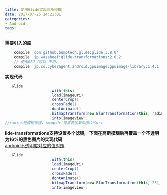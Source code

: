 ```yaml
---
title: 使用Glide实现高斯模糊
date: 2017-07-25 14:21:01
categories:
- Android
tags: 
---
```

**需要引入的库**  
```groovy
    compile 'com.github.bumptech.glide:glide:3.8.0'
    compile 'jp.wasabeef:glide-transformations:2.0.2'
    // 使用GPU（可以 不用）
    compile 'jp.co.cyberagent.android.gpuimage:gpuimage-library:1.4.1'
```

**实现代码**  
```java
   Glide
                    .with(this)
                    .load(imageUri)
                    .centerCrop()
                    .crossFade()
                    .dontAnimate()
                    .bitmapTransform(new BlurTransformation(this, radius))
                    .into(imageview);
//radius是模糊半径，imageUri是需要加载的图片的uri
```

**lide-transformations支持设置多个滤镜， 下面在高斯模糊后再覆盖一个不透明为16%的黑色图片的实现代码**  
[android不透明度对应的值对照](2017-07-25-android不透明度对应的值.md)  
```java
   Glide
                    .with(this)
                    .load(imageUri)
                    .centerCrop()
                    .crossFade()
                    .dontAnimate()
                    .bitmapTransform(new BlurTransformation(this, 25), new ColorFilterTransformation(this, 0x29000000))
                    .into(imageview);
```